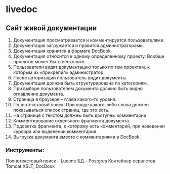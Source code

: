 # livedoc
<h2>Сайт живой документации</h2>
<ol>
<li>Документация просматривается и комментируется пользователями.</li>
<li>Документация загружается и правится администраторами.</li>
<li>Документация хранится в формате DocBook.</li>
<li>Документация относится к одному определенному проекту. Вообще проектов может быть несколько.</li>
<li>Пользователи видят документацию только по тем проектам, к которым их «прикрепил» администратор. </li>
<li>После авторизации пользователь видит документы.</li>
<li>Документация должна быть структурирована по категориям.</li>
<li>При выборе пользователем документа должно быть видно оглавление документа.</li>
<li>Страница в браузере – глава какого-то уровня.</li>
<li>Полнотекстовый поиск. При вводе какого-либо слова должен показываться список страниц, где это есть. </li>
<li>На странице с текстом должны быть доступны комментарии.</li>
<li>Комментирование отдельного фрагмента документа.</li>
<li>Подсветка фрагмента, к которому есть комментарий, при наведении курсора или выделении комментария.</li>
<li>Выгрузка документа вместе с комментариями в DocBook.</li>
</ol>
<h3>Инструменты:</h3>
Полнотекстовый поиск – Lucene
БД – Postgres
Контейнер сервлетов Tomcat
XSLT, DocBook

